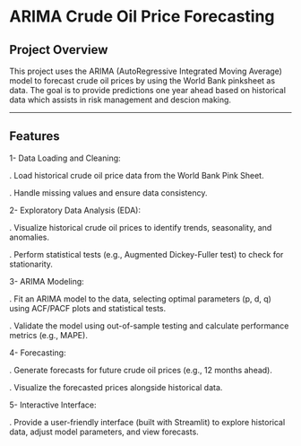 # ARIMA Crude Oil Price Forecasting

## Project Overview

This project uses the ARIMA (AutoRegressive Integrated Moving Average) model to forecast crude oil prices by using the World Bank pinksheet as data. The goal is to provide predictions one year ahead based on historical data which assists in risk management and descion making.

---

## **Features**

1- Data Loading and Cleaning:

. Load historical crude oil price data from the World Bank Pink Sheet.

. Handle missing values and ensure data consistency.

2- Exploratory Data Analysis (EDA):

. Visualize historical crude oil prices to identify trends, seasonality, and anomalies.

. Perform statistical tests (e.g., Augmented Dickey-Fuller test) to check for stationarity.

3- ARIMA Modeling:

. Fit an ARIMA model to the data, selecting optimal parameters (p, d, q) using ACF/PACF plots and statistical tests.

. Validate the model using out-of-sample testing and calculate performance metrics (e.g., MAPE).

4- Forecasting:

. Generate forecasts for future crude oil prices (e.g., 12 months ahead).

. Visualize the forecasted prices alongside historical data.

5- Interactive Interface:

. Provide a user-friendly interface (built with Streamlit) to explore historical data, adjust model parameters, and view forecasts.
